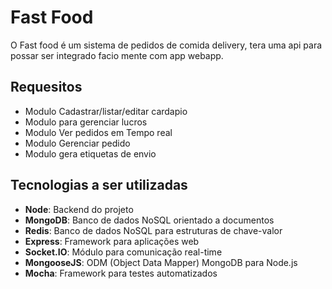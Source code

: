 # Fast Food

O Fast food é um sistema de pedidos de comida delivery, tera uma api para possar ser integrado facio mente com app webapp.

## Requesitos

 - Modulo Cadastrar/listar/editar cardapio
 - Modulo para gerenciar lucros
 - Modulo Ver pedidos em Tempo real
 - Modulo Gerenciar pedido
 - Modulo gera etiquetas de envio

 ## Tecnologias a ser utilizadas

 - __Node__: Backend do projeto
 - __MongoDB__: Banco de dados NoSQL orientado a documentos
 - __Redis__: Banco de dados NoSQL para estruturas de chave-valor
 - __Express__: Framework para aplicações web
 - __Socket.IO__: Módulo para comunicação real-time
 - __MongooseJS__: ODM (Object Data Mapper) MongoDB para Node.js
 - __Mocha__: Framework para testes automatizados